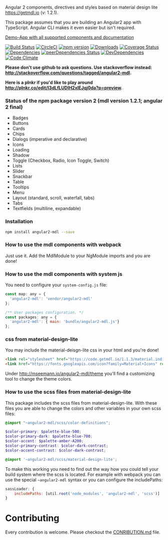 
Angular 2 components, directives and styles based on material design lite https://getmdl.io (v: 1.2.1).

This package assumes that you are building an Angular2 app with TypeScript. Angular CLI makes it even easier but isn't required.

[Demo-App with all supported components and documentation](http://mseemann.io/angular2-mdl/)

[![Build Status](https://travis-ci.org/mseemann/angular2-mdl.svg?branch=master)](https://travis-ci.org/mseemann/angular2-mdl)
[![CircleCI](https://circleci.com/gh/mseemann/angular2-mdl/tree/master.svg?style=shield)](https://circleci.com/gh/mseemann/angular2-mdl/tree/master)
[![npm version](https://badge.fury.io/js/angular2-mdl.svg)](http://badge.fury.io/js/angular2-mdl)
[![Downloads](http://img.shields.io/npm/dm/angular2-mdl.svg)](https://npmjs.org/package/angular2-mdl)
[![Coverage Status](https://coveralls.io/repos/github/mseemann/angular2-mdl/badge.svg?branch=master)](https://coveralls.io/github/mseemann/angular2-mdl?branch=master)
[![Dependencies](https://david-dm.org/mseemann/angular2-mdl.svg)](https://david-dm.org/mseemann/angular2-mdl)
[![peerDependencies Status](https://david-dm.org/mseemann/angular2-mdl/peer-status.svg)](https://david-dm.org/mseemann/angular2-mdl?type=peer)
[![DevDependencies](https://david-dm.org/mseemann/angular2-mdl/dev-status.svg)](https://david-dm.org/mseemann/angular2-mdl#info=devDependencies&view=table)
[![Code Climate](https://codeclimate.com/github/mseemann/angular2-mdl/badges/gpa.svg)](https://codeclimate.com/github/mseemann/angular2-mdl)

**Please don't use github to ask questions. Use stackoverflow instead: http://stackoverflow.com/questions/tagged/angular2-mdl.**

**Here is a plnkr if you'd like to play around http://plnkr.co/edit/I3dLfLUDIH2xlEJqj0da?p=preview.**


### Status of the npm package version 2 (mdl version 1.2.1; angular 2 final)

- Badges
- Buttons
- Cards
- Chips
- Dialogs (imperative and declarative)
- Icons
- Loading
- Shadow
- Toggle (Checkbox, Radio, Icon Toggle, Switch)
- Lists
- Slider
- Snackbar
- Table
- Tooltips
- Menu
- Layout (standard, scroll, waterfall, tabs)
- Tabs
- Textfields (multiline, expandable)


### Installation

```bash
npm install angular2-mdl --save
```


### How to use the mdl components with webpack

Just use it. Add the MdlModule to your NgModule imports and you are done!

### How to use the mdl components with system js

You need to configure your `system-config.js` file:

```JavaScript
const map: any = {
  'angular2-mdl': 'vendor/angular2-mdl'
};

/** User packages configuration. */
const packages: any = {
  'angular2-mdl': { main: 'bundle/angular2-mdl.js'}
};
```


### css from material-design-lite
You may include the material-deisgn-lite css in your html and you're done!
```HTML
<link rel="stylesheet" href="https://code.getmdl.io/1.1.3/material.indigo-pink.min.css" />
<link href="https://fonts.googleapis.com/icon?family=Material+Icons" rel="stylesheet">
```
Under http://mseemann.io/angular2-mdl/theme you'll find a customizing tool to change the theme colors.

### How to use the scss files from material-design-lite
This package includes the scss files from material-design-lite.
With these files you are able to change the colors and other variables in your own scss files:

```scss
@import "~angular2-mdl/scss/color-definitions";

$color-primary: $palette-blue-500;
$color-primary-dark: $palette-blue-700;
$color-accent: $palette-amber-A200;
$color-primary-contrast: $color-dark-contrast;
$color-accent-contrast: $color-dark-contrast;

@import '~angular2-mdl/scss/material-design-lite';
```

To make this working you need to find out the way how you could tell your build system where the scss is located.
For example with webpack you can use the special `~angular2-mdl` syntax or you can configure the includePaths:

```JavaScript
sassLoader: {
	includePaths: [util.root('node_modules', 'angular2-mdl', 'scss')]
}
```

# Contributing

Every contribution is welcome. Please checkout the [CONRIBUTION.md](https://github.com/mseemann/angular2-mdl/blob/master/CONTRIBUTION.md) file.
